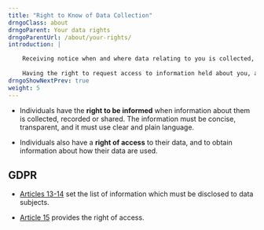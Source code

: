 ```yaml
---
title: "Right to Know of Data Collection"
drngoClass: about 
drngoParent: Your data rights
drngoParentUrl: /about/your-rights/
introduction: |

    Receiving notice when and where data relating to you is collected, shared or used, is necessary for your ability to enforce your rights. 
    
    Having the right to request access to information held about you, and to learn how your data is stored and used, is also paramount to hold providers accountable. 
drngoShowNextPrev: true
weight: 5
---
```



 - Individuals have the **right to be informed** when information about them is collected, recorded or shared. The information must be concise, transparent, and it must use clear and plain language.

 - Individuals also have a **right of access** to their data, and to obtain information about how their data are used.


## GDPR

 - [Articles 13-14](https://eur-lex.europa.eu/legal-content/EN/TXT/?uri=CELEX:32016R0679#d1e2254-1-1) set the list of information which must be disclosed to data subjects.
 
 - [Article 15](https://eur-lex.europa.eu/legal-content/EN/TXT/?uri=CELEX:32016R0679#d1e2513-1-1) provides the right of access.
